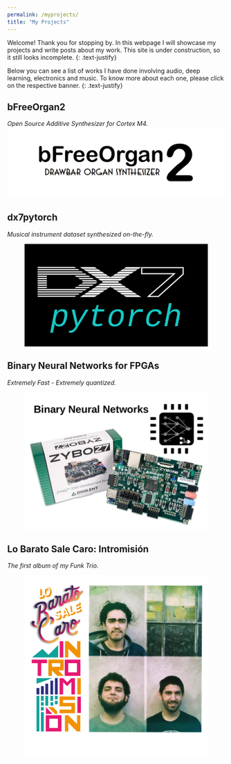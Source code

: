 ```yaml
---
permalink: /myprojects/
title: "My Projects"
---
```

Welcome! Thank you for stopping by. In this webpage I will showcase my projects and write posts about my work. This site is under construction, so it still looks incomplete. 
{: .text-justify}

Below you can see a list of works I have done involving audio, deep learning, electronics and music. To know more about each one, please click on the respective banner.
{: .text-justify}

## bFreeOrgan2
*Open Source Additive Synthesizer for Cortex M4.*
<a href="https://github.com/fcaspe/bfreeOrgan2">
    <img src="/assets/images/bfreeorgan2.png"/>
</a>

## dx7pytorch
*Musical instrument dataset synthesized on-the-fly.*
<figure>
<a href="https://github.com/fcaspe/dx7pytorch">
    <img src="/assets/images/dx7pytorch.png"/></a>
</figure>

## Binary Neural Networks for FPGAs
*Extremely Fast - Extremely quantized.*
<figure>
<a href="/blog/fpga_BNN/">
    <img src="/assets/images/bnn_fpga.jpg"/></a>
</figure>

## Lo Barato Sale Caro: Intromisión
*The first album of my Funk Trio.*
<figure>
<a href="https://lobaratosalecaro.bandcamp.com/releases">
    <img src="/assets/images/lbsc.jpg"/></a>
</figure>

